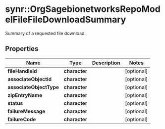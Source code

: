 # synr::OrgSagebionetworksRepoModelFileFileDownloadSummary

Summary of a requested file download.

## Properties
Name | Type | Description | Notes
------------ | ------------- | ------------- | -------------
**fileHandleId** | **character** |  | [optional] 
**associateObjectId** | **character** |  | [optional] 
**associateObjectType** | **character** |  | [optional] 
**zipEntryName** | **character** |  | [optional] 
**status** | **character** |  | [optional] 
**failureMessage** | **character** |  | [optional] 
**failureCode** | **character** |  | [optional] 


